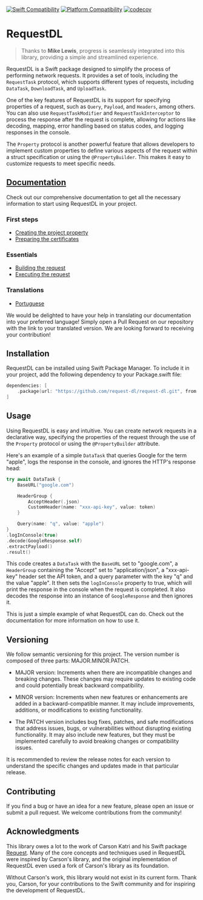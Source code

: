 [![Swift Compatibility](https://img.shields.io/endpoint?url=https%3A%2F%2Fswiftpackageindex.com%2Fapi%2Fpackages%2Frequest-dl%2Frequest-dl%2Fbadge%3Ftype%3Dswift-versions)](https://swiftpackageindex.com/request-dl/request-dl)
[![Platform Compatibility](https://img.shields.io/endpoint?url=https%3A%2F%2Fswiftpackageindex.com%2Fapi%2Fpackages%2Frequest-dl%2Frequest-dl%2Fbadge%3Ftype%3Dplatforms)](https://swiftpackageindex.com/request-dl/request-dl)
[![codecov](https://codecov.io/gh/request-dl/request-dl/branch/main/graph/badge.svg?token=MW5J053T85)](https://codecov.io/gh/request-dl/request-dl)

# RequestDL

> Thanks to **Mike Lewis**, progress is seamlessly integrated into this library, providing a simple and streamlined experience.

RequestDL is a Swift package designed to simplify the process of performing network requests. It provides a set of tools, including the `RequestTask` protocol, which supports different types of requests, including `DataTask`, `DownloadTask`, and `UploadTask`.

One of the key features of RequestDL is its support for specifying properties of a request, such as `Query`, `Payload`, and `Headers`, among others. You can also use  `RequestTaskModifier` and `RequestTaskInterceptor` to process the response after the request is  complete, allowing for actions like decoding, mapping, error handling based on status codes, and logging responses in the console.

The `Property` protocol is another powerful feature that allows developers to implement custom properties to define various aspects of the request within a  struct specification or using the `@PropertyBuilder`. This makes it easy to customize  requests to meet specific needs.

## [Documentation](https://swiftpackageindex.com/request-dl/request-dl/main/documentation/requestdl)

Check out our comprehensive documentation to get all the necessary information to start using RequestDL in your project.

### First steps

- [Creating the project property](https://swiftpackageindex.com/request-dl/request-dl/main/documentation/requestdl/creating-the-project-property)
- [Preparing the certificates](https://swiftpackageindex.com/request-dl/request-dl/main/documentation/requestdl/preparing-the-certificates)

### Essentials

- [Building the request](https://swiftpackageindex.com/request-dl/request-dl/main/documentation/requestdl/building-the-request)
- [Executing the request](https://swiftpackageindex.com/request-dl/request-dl/main/documentation/requestdl/executing-the-request)

### Translations

- [Portuguese](https://o-nnerb.github.io/request-dl-portuguese/documentation/requestdl)

We would be delighted to have your help in translating our documentation into your preferred language! Simply open a Pull Request on our repository with the link to your translated version. We are looking forward to receiving your contribution!

## Installation

RequestDL can be installed using Swift Package Manager. To include it in your project, add the following dependency to your Package.swift file:

```swift
dependencies: [
    .package(url: "https://github.com/request-dl/request-dl.git", from: "3.0.0")
]
```

## Usage

Using RequestDL is easy and intuitive. You can create network requests in a  declarative way, specifying the properties of the request through the use of  the `Property` protocol or using the `@PropertyBuilder` attribute.

Here's an example of a simple `DataTask` that queries Google for the term "apple",  logs the response in the console, and ignores the HTTP's response head:

```swift
try await DataTask {
    BaseURL("google.com")

    HeaderGroup {
        AcceptHeader(.json)
        CustomHeader(name: "xxx-api-key", value: token)
    }

    Query(name: "q", value: "apple")
}
.logInConsole(true)
.decode(GoogleResponse.self)
.extractPayload()
.result()
```

This code creates a `DataTask` with the `BaseURL` set to "google.com", a `HeaderGroup` containing the "Accept" set to "application/json", a "xxx-api-key" header set the API  token, and a query parameter with the key "q" and the value "apple". It then sets the  `logInConsole` property to true, which will print the response in the console when the request is completed. It also decodes the response into an instance of  `GoogleResponse` and then ignores it.

This is just a simple example of what RequestDL can do. Check out the documentation for more information on how to use it.

## Versioning

We follow semantic versioning for this project. The version number is composed of three parts: MAJOR.MINOR.PATCH.

- MAJOR version: Increments when there are incompatible changes and breaking changes. These changes may require updates to existing code and could potentially break backward compatibility.

- MINOR version: Increments when new features or enhancements are added in a backward-compatible manner. It may include improvements, additions, or modifications to existing functionality.

- The PATCH version includes bug fixes, patches, and safe modifications that address issues, bugs, or vulnerabilities without disrupting existing functionality. It may also include new features, but they must be implemented carefully to avoid breaking changes or compatibility issues.

It is recommended to review the release notes for each version to understand the specific changes and updates made in that particular release.

## Contributing

If you find a bug or have an idea for a new feature, please open an issue or  submit a pull request. We welcome contributions from the community!

## Acknowledgments

This library owes a lot to the work of Carson Katri and his Swift package  [Request](https://github.com/carson-katri/swift-request). Many of the core  concepts and techniques used in RequestDL were inspired by Carson's library, and  the original implementation of RequestDL even used a fork of Carson's library as its foundation.

Without Carson's work, this library would not exist in its current form. Thank you,  Carson, for your contributions to the Swift community and for inspiring the development  of RequestDL.
